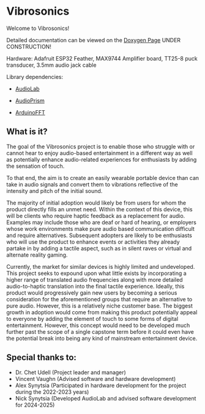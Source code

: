 # Vibrosonics
Welcome to Vibrosonics!

Detailed documentation can be viewed on the [Doxygen Page](https://udellc.github.io/Vibrosonics/) UNDER CONSTRUCTION!

Hardware: Adafruit ESP32 Feather, MAX9744 Amplifier board, TT25-8 puck transducer, 3.5mm audio jack cable

Library dependencies:

- [AudioLab](https://github.com/synytsim/AudioLab)

- [AudioPrism](https://github.com/udellc/AudioPrism)

- [ArduinoFFT](https://github.com/udellc/AudioPrism)


## What is it?

The goal of the Vibrosonics project is to enable those who struggle with or cannot hear to enjoy audio-based entertainment in a different way as well as potentially enhance audio-related experiences for enthusiasts by adding the sensation of touch. 

To that end, the aim is to create an easily wearable portable device than can take in audio signals and convert them to vibrations reflective of the intensity and pitch of the initial sound.

The majority of initial adoption would likely be from users for whom the product directly fills an unmet need. Within the context of this device, this will be clients who require haptic feedback as a replacement for audio. Examples may include those who are deaf or hard of hearing, or employers whose work environments make pure audio based communication difficult and require alternatives. Subsequent adopters are likely to be enthusiasts who will use the product to enhance events or activities they already partake in by adding a tactile aspect, such as in silent raves or virtual and alternate reality gaming. 

Currently, the market for similar devices is highly limited and undeveloped. This project seeks to expound upon what little exists by incorporating a higher range of translated audio frequencies along with more detailed audio-to-haptic translation into the final tactile experience. Ideally, this product would progressively gain new users by becoming a serious consideration for the aforementioned groups that require an alternative to pure audio. However, this is a relatively niche customer base. The biggest growth in adoption would come from making this product potentially appeal to everyone by adding the element of touch to some forms of digital entertainment. However, this concept would need to be developed much further past the scope of a single capstone term before it could even have the potential break into being any kind of mainstream entertainment device.

## Special thanks to:
 - Dr. Chet Udell (Project leader and manager)
 - Vincent Vaughn (Advised software and hardware development)
 - Alex Synytsia (Participated in hardware development for the project during the 2022-2023 years)
 - Nick Synytsia (Developed AudioLab and advised software development for 2024-2025)
